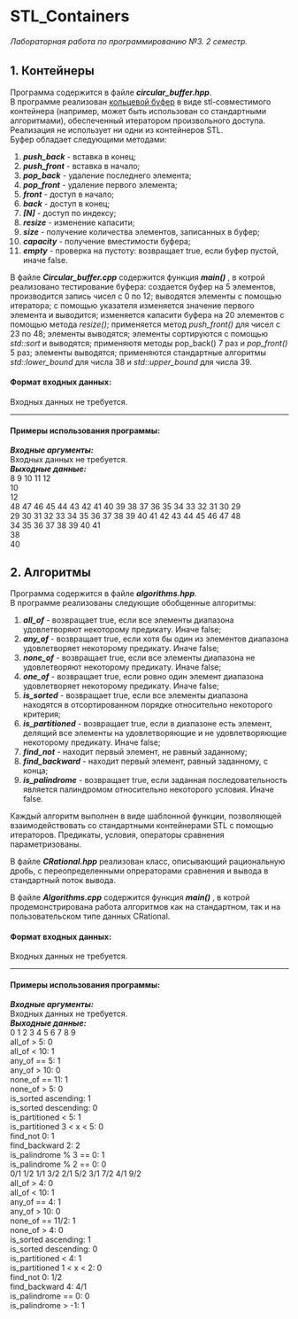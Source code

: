 # STL_Containers
###### Лабораторная работа по программированию №3. 2 семестр.
## 1. Контейнеры

Программа содержится в файле ___circular_buffer.hpp___.  
В программе реализован [кольцевой буфер](https://en.wikipedia.org/wiki/Circular_buffer) в виде stl-совместимого контейнера (например, может
быть использован со стандартными алгоритмами), обеспеченный итератором
произвольного доступа. Реализация не использует ни одни из контейнеров
STL.  
Буфер обладает следующими методами:  
1. ___push_back___ - вставка в конец;  
2. ___push_front___ - вставка в начало;  
3. ___pop_back___ - удаление последнего элемента;  
4. ___pop_front___ - удаление первого элемента;  
5. ___front___ - доступ в начало;  
6. ___back___ - доступ в конец;  
7. ___[N]___ - доступ по индексу;  
8. ___resize___ - изменение капасити;  
9. ___size___ - получение количества элементов, записанных в буфер;  
10. ___capacity___ - получение вместимости буфера;
11. ___empty___ - проверка на пустоту: возвращает true, если буфер пустой, иначе false.  

В файле ___Circular_buffer.cpp___ содержится функция ___main()___ , в котрой реализовано тестирование буфера: создается буфер на 5 элементов, производится запись чисел с 0 по 12; выводятся элементы с помощью итератора; с помощью указателя изменяется значение первого элемента и выводится; изменяется капасити буфера на 20 элементов с помощью метода _resize()_; применяется метод _push_front()_ для чисел с 23 по 48; элементы выводятся; элементы сортируются с помощью _std::sort_ и выводятся; применяютя методы pop_back() 7 раз и _pop_front()_ 5 раз; элементы выводятся; применяются стандартные алгоритмы _std::lower_bound_ для числа 38 и _std::upper_bound_ для числа 39.  

#### Формат входных данных:
Входных данных не требуется.

---
#### Примеры использования программы:
___Входные аргументы:___   
Входных данных не требуется.  
___Выходные данные:___  
8 9 10 11 12  
10  
12  
48 47 46 45 44 43 42 41 40 39 38 37 36 35 34 33 32 31 30 29  
29 30 31 32 33 34 35 36 37 38 39 40 41 42 43 44 45 46 47 48  
34 35 36 37 38 39 40 41  
38  
40  

## 2. Алгоритмы

Программа содержится в файле ___algorithms.hpp___.  
В программе реализованы следующие обобщенные алгоритмы:
1. ___all_of___ - возвращает true, если все элементы диапазона удовлетворяют
некоторому предикату. Иначе false;  
2. ___any_of___ - возвращает true, если хотя бы один из элементов диапазона удовлетворяет некоторому предикату. Иначе false;  
3. ___none_of___ - возвращает true, если все элементы диапазона не удовлетворяют некоторому предикату. Иначе false;  
4. ___one_of___ - возвращает true, если ровно один элемент диапазона удовлетворяет некоторому предикату. Иначе false;  
5. ___is_sorted___ - возвращает true, если все элементы диапазона находятся в отсортированном порядке относительно некоторого критерия;  
6. ___is_partitioned___ - возвращает true, если в диапазоне есть элемент, делящий все элементы на удовлетворяющие и не удовлетворяющие некоторому предикату. Иначе false;  
7. ___find_not___ - находит первый элемент, не равный заданному;  
8. ___find_backward___ - находит первый элемент, равный заданному, с конца;  
9. ___is_palindrome___ - возвращает true, если заданная последовательность является палиндромом относительно некоторого условия. Иначе false.  

Каждый алгоритм выполнен в виде шаблонной функции, позволяющей взаимодействовать со стандартными контейнерами STL с помощью итераторов. Предикаты, условия, операторы сравнения параметризованы.  

В файле ___CRational.hpp___ реализован класс, описывающий рациональную дробь, с переопределенными опрераторами сравнения и вывода в стандартный поток вывода.  

В файле ___Algorithms.cpp___ содержится функция ___main()___ , в котрой продемонстрирована работа алгоритмов как на стандартном, так и на пользовательском типе данных CRational.  

#### Формат входных данных:
Входных данных не требуется.

---
#### Примеры использования программы:
___Входные аргументы:___   
Входных данных не требуется.  
___Выходные данные:___  
0 1 2 3 4 5 6 7 8 9  
all_of > 5: 0  
all_of < 10: 1  
any_of == 5: 1  
any_of > 10: 0  
none_of == 11: 1  
none_of > 5: 0  
is_sorted ascending: 1  
is_sorted descending: 0  
is_partitioned < 5: 1  
is_partitioned 3 < x < 5: 0  
find_not 0: 1  
find_backward 2: 2  
is_palindrome % 3 == 0: 1  
is_palindrome % 2 == 0: 0  
0/1 1/2 1/1 3/2 2/1 5/2 3/1 7/2 4/1 9/2  
all_of > 4: 0  
all_of < 10: 1  
any_of == 4: 1  
any_of > 10: 0  
none_of == 11/2: 1  
none_of > 4: 0  
is_sorted ascending: 1  
is_sorted descending: 0  
is_partitioned < 4: 1  
is_partitioned 1 < x < 2: 0  
find_not 0: 1/2  
find_backward 4: 4/1  
is_palindrome == 0: 0  
is_palindrome > -1: 1  